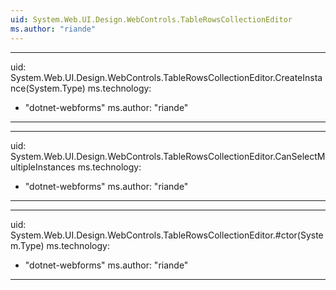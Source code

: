 ```yaml
---
uid: System.Web.UI.Design.WebControls.TableRowsCollectionEditor
ms.author: "riande"
---
```


---
uid: System.Web.UI.Design.WebControls.TableRowsCollectionEditor.CreateInstance(System.Type)
ms.technology: 
  - "dotnet-webforms"
ms.author: "riande"
---

---
uid: System.Web.UI.Design.WebControls.TableRowsCollectionEditor.CanSelectMultipleInstances
ms.technology: 
  - "dotnet-webforms"
ms.author: "riande"
---

---
uid: System.Web.UI.Design.WebControls.TableRowsCollectionEditor.#ctor(System.Type)
ms.technology: 
  - "dotnet-webforms"
ms.author: "riande"
---

